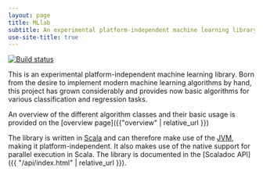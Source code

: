 ```yaml
---
layout: page
title: MLlab
subtitle: An experimental platform-independent machine learning library
use-site-title: true
---
```


[![Build status](https://travis-ci.org/andb0t/MLlab.svg?branch=master)](https://travis-ci.org/andb0t)

This is an experimental platform-independent machine learning library. Born from the desire to implement modern machine learning algorithms by hand, this project has grown considerably and provides now basic algorithms for various classification and regression tasks.

An overview of the different algorithm classes and their basic usage is provided on the [overview page]({{"overview" | relative_url }})

The library is written in [Scala](https://www.scala-lang.org/) and can therefore make use of the [JVM](https://java.com/), making it platform-independent. It also makes use of the native support for parallel execution in Scala. The library is documented in the [Scaladoc API]({{ "/api/index.html" | relative_url }}).
